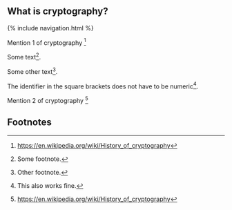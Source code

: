 ## What is cryptography?

{% include navigation.html %}

Mention 1 of cryptography [^cryptography]

Some text[^1].

Some other text[^2].

The identifier in the square brackets does not have to be numeric[^my_footnote].

Mention 2 of cryptography [^cryptography]

## Footnotes

[^1]: Some footnote.
[^2]: Other footnote.
[^my_footnote]: This also works fine.
[^cryptography]: https://en.wikipedia.org/wiki/History_of_cryptography
